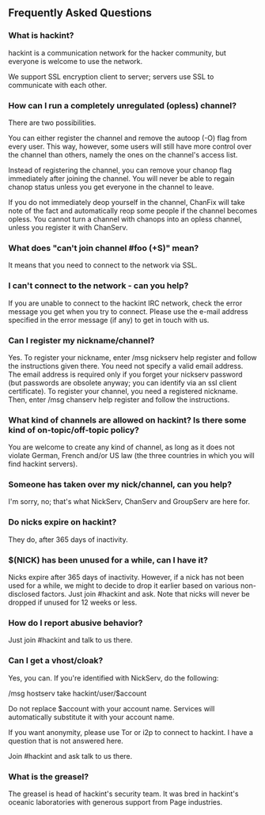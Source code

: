 ## Frequently Asked Questions

### What is hackint?

hackint is a communication network for the hacker community, but everyone is welcome to use the network.

We support SSL encryption client to server; servers use SSL to communicate with each other.

### How can I run a completely unregulated (opless) channel?

There are two possibilities.

You can either register the channel and remove the autoop (-O) flag from every user. This way, however, some users will still have more control over the channel than others, namely the ones on the channel's access list.

Instead of registering the channel, you can remove your chanop flag immediately after joining the channel. You will never be able to regain chanop status unless you get everyone in the channel to leave.

If you do not immediately deop yourself in the channel, ChanFix will take note of the fact and automatically reop some people if the channel becomes opless. You cannot turn a channel with chanops into an opless channel, unless you register it with ChanServ.

### What does "can't join channel #foo (+S)" mean?

It means that you need to connect to the network via SSL.

### I can't connect to the network - can you help?

If you are unable to connect to the hackint IRC network, check the error message you get when you try to connect. Please use the e-mail address specified in the error message (if any) to get in touch with us.

### Can I register my nickname/channel?

Yes. To register your nickname, enter /msg nickserv help register and follow the instructions given there. You need not specify a valid email address. The email address is required only if you forget your nickserv password (but passwords are obsolete anyway; you can identify via an ssl client certificate). To register your channel, you need a registered nickname. Then, enter /msg chanserv help register and follow the instructions.

### What kind of channels are allowed on hackint? Is there some kind of on-topic/off-topic policy?

You are welcome to create any kind of channel, as long as it does not violate German, French and/or US law (the three countries in which you will find hackint servers).

### Someone has taken over my nick/channel, can you help?

I'm sorry, no; that's what NickServ, ChanServ and GroupServ are here for.

### Do nicks expire on hackint?

They do, after 365 days of inactivity.

### $(NICK) has been unused for a while, can I have it?

Nicks expire after 365 days of inactivity. However, if a nick has not been used for a while, we might to decide to drop it earlier based on various non-disclosed factors. Just join #hackint and ask. Note that nicks will never be dropped if unused for 12 weeks or less.

### How do I report abusive behavior?

Just join #hackint and talk to us there.

### Can I get a vhost/cloak?

Yes, you can. If you're identified with NickServ, do the following:

/msg hostserv take hackint/user/$account

Do not replace $account with your account name. Services will automatically substitute it with your account name.

If you want anonymity, please use Tor or i2p to connect to hackint.
I have a question that is not answered here.

Join #hackint and ask talk to us there.

### What is the greasel?

The greasel is head of hackint's security team. It was bred in hackint's oceanic laboratories with generous support from Page industries.

